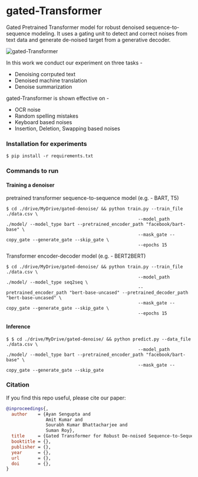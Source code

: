 # gated-Transformer
Gated Pretrained Transformer model for robust denoised sequence-to-sequence modeling. It uses a gating unit to detect and correct noises from text data and generate de-noised target from a generative decoder.

![gated-Transformer](https://github.com/LCS2-IIITD/HIT-ACL2021-Codemixed-Representation/blob/main/image/model.png)

In this work we conduct our experiment on three tasks - 

* Denoising corrputed text
* Denoised machine translation 
* Denoise summarization

gated-Transformer is shown effective on - 

* OCR noise
* Random spelling mistakes
* Keyboard based noises
* Insertion, Deletion, Swapping based noises

### Installation for experiments

	$ pip install -r requirements.txt

### Commands to run

#### Training a denoiser

pretrained transformer sequence-to-sequence model (e.g. - BART, T5)

	$ cd ./drive/MyDrive/gated-denoise/ && python train.py --train_file ./data.csv \
                                                      --model_path ./model/ --model_type bart --pretrained_encoder_path "facebook/bart-base" \
                                                      --mask_gate --copy_gate --generate_gate --skip_gate \
                                                      --epochs 15

Transformer encoder-decoder model (e.g. - BERT2BERT)

	$ cd ./drive/MyDrive/gated-denoise/ && python train.py --train_file ./data.csv \
                                                      --model_path ./model/ --model_type seq2seq \
                                                      --pretrained_encoder_path "bert-base-uncased" --pretrained_decoder_path "bert-base-uncased" \
                                                      --mask_gate --copy_gate --generate_gate --skip_gate \
                                                      --epochs 15

#### Inference

	$ $ cd ./drive/MyDrive/gated-denoise/ && python predict.py --data_file ./data.csv \
                                                      --model_path ./model/ --model_type bart --pretrained_encoder_path "facebook/bart-base" \
                                                      --mask_gate --copy_gate --generate_gate --skip_gate 

### Citation
If you find this repo useful, please cite our paper:
```BibTex
@inproceedings{,
  author    = {Ayan Sengupta and
  			   Amit Kumar and
               Sourabh Kumar Bhattacharjee and
               Suman Roy},
  title     = {Gated Transformer for Robust De-noised Sequence-to-Sequence Modelling},
  booktitle = {},
  publisher = {},
  year      = {},
  url       = {},
  doi       = {},
}
